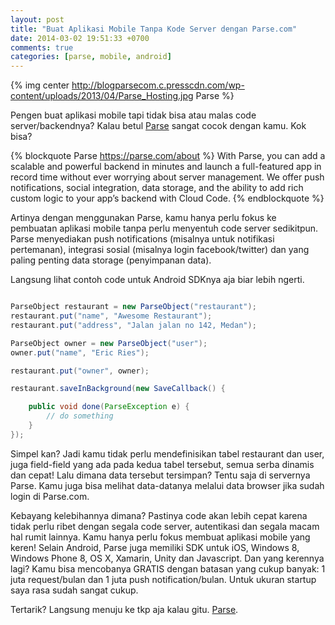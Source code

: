 ```yaml
---
layout: post
title: "Buat Aplikasi Mobile Tanpa Kode Server dengan Parse.com"
date: 2014-03-02 19:51:33 +0700
comments: true
categories: [parse, mobile, android]
---
```


{% img center http://blogparsecom.c.presscdn.com/wp-content/uploads/2013/04/Parse_Hosting.jpg Parse %}

Pengen buat aplikasi mobile tapi tidak bisa atau malas code server/backendnya? Kalau betul [Parse](http://www.parse.com) sangat cocok dengan kamu. Kok bisa?

{% blockquote Parse https://parse.com/about %}
With Parse, you can add a scalable and powerful backend in minutes and launch a full-featured app in record time without ever worrying about server management. We offer push notifications, social integration, data storage, and the ability to add rich custom logic to your app’s backend with Cloud Code.
{% endblockquote %}

Artinya dengan menggunakan Parse, kamu hanya perlu fokus ke pembuatan aplikasi mobile tanpa perlu menyentuh code server sedikitpun. Parse menyediakan push notifications (misalnya untuk notifikasi pertemanan), integrasi sosial (misalnya login facebook/twitter) dan yang paling penting data storage (penyimpanan data).

Langsung lihat contoh code untuk Android SDKnya aja biar lebih ngerti.

``` java

ParseObject restaurant = new ParseObject("restaurant");
restaurant.put("name", "Awesome Restaurant");
restaurant.put("address", "Jalan jalan no 142, Medan");

ParseObject owner = new ParseObject("user");
owner.put("name", "Eric Ries");

restaurant.put("owner", owner);

restaurant.saveInBackground(new SaveCallback() {

    public void done(ParseException e) {
        // do something
    }
});

```

Simpel kan? Jadi kamu tidak perlu mendefinisikan tabel restaurant dan user, juga field-field yang ada pada kedua tabel tersebut, semua serba dinamis dan cepat! Lalu dimana data tersebut tersimpan? Tentu saja di servernya Parse. Kamu juga bisa melihat data-datanya melalui data browser jika sudah login di Parse.com.

Kebayang kelebihannya dimana? Pastinya code akan lebih cepat karena tidak perlu ribet dengan segala code server, autentikasi dan segala macam hal rumit lainnya. Kamu hanya perlu fokus membuat aplikasi mobile yang keren! Selain Android, Parse juga memiliki SDK untuk iOS, Windows 8, Windows Phone 8, OS X, Xamarin, Unity dan Javascript. Dan yang kerennya lagi? Kamu bisa mencobanya GRATIS dengan batasan yang cukup banyak: 1 juta request/bulan dan 1 juta push notification/bulan. Untuk ukuran startup saya rasa sudah sangat cukup.

Tertarik? Langsung menuju ke tkp aja kalau gitu. [Parse](https://parse.com/).
